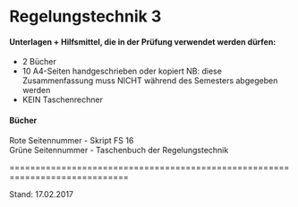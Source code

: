 # Regelungstechnik 3

#### Unterlagen + Hilfsmittel, die in der Prüfung verwendet werden dürfen:
- 2 Bücher
- 10 A4-Seiten handgeschrieben oder kopiert
  NB: diese Zusammenfassung muss NICHT während des Semesters abgegeben werden
- KEIN Taschenrechner

#### Bücher

Rote Seitennummer - Skript FS 16  
Grüne Seitennummer - Taschenbuch der Regelungstechnik 

=============================================================================

Stand: 17.02.2017
